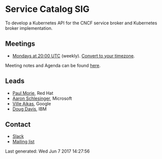 <!---
This is an autogenerated file!

Please do not edit this file directly, but instead make changes to the
sigs.yaml file in the project root.

To understand how this file is generated, see generator/README.md.
-->
# Service Catalog SIG

To develop a Kubernetes API for the CNCF service broker and Kubernetes broker implementation.

## Meetings
* [Mondays at 20:00 UTC](https://zoom.us/j/7201225346) (weekly). [Convert to your timezone](http://www.thetimezoneconverter.com/?t=20:00&tz=UTC).

Meeting notes and Agenda can be found [here](http://goo.gl/A0m24V).

## Leads
* [Paul Morie](https://github.com/pmorie), Red Hat
* [Aaron Schlesinger](https://github.com/arschles), Microsoft
* [Ville Aikas](https://github.com/vaikas-google), Google
* [Doug Davis](https://github.com/duglin), IBM

## Contact
* [Slack](https://kubernetes.slack.com/messages/sig-service-catalog)
* [Mailing list](https://groups.google.com/forum/#!forum/kubernetes-sig-service-catalog)

<!-- BEGIN CUSTOM CONTENT -->

<!-- END CUSTOM CONTENT -->

Last generated:  Wed Jun 7 2017 14:27:56